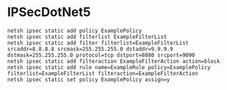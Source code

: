 # IPSecDotNet5

    netsh ipsec static add policy ExamplePolicy
    netsh ipsec static add filterlist ExampleFilterList
    netsh ipsec static add filter filterlist=ExampleFilterList srcaddr=8.8.8.8 srcmask=255.255.255.0 dstaddr=9.9.9.9 dstmask=255.255.255.0 protocol=tcp dstport=8080 srcport=9090
    netsh ipsec static add filteraction ExampleFilterAction action=block
    netsh ipsec static add rule name=ExampleRule policy=ExamplePolicy filterlist=ExampleFilterList filteraction=ExampleFilterAction
    netsh ipsec static set policy ExamplePolicy assign=y
